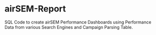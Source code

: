 # airSEM-Report
SQL Code to create airSEM Performance Dashboards using Performance Data from various Search Engines and Campaign Parsing Table.
